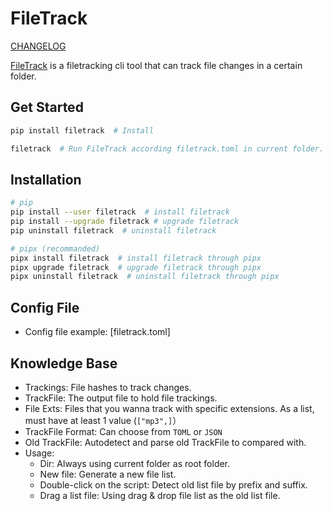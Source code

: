 # FileTrack

[CHANGELOG](CHANGELOG.md)

[FileTrack](https://github.com/kyan001/PyFileTrack) is a filetracking cli tool that can track file changes in a certain folder.

## Get Started

```sh
pip install filetrack  # Install

filetrack  # Run FileTrack according filetrack.toml in current folder.
```

## Installation

```sh
# pip
pip install --user filetrack  # install filetrack
pip install --upgrade filetrack # upgrade filetrack
pip uninstall filetrack  # uninstall filetrack

# pipx (recommanded)
pipx install filetrack  # install filetrack through pipx
pipx upgrade filetrack  # upgrade filetrack through pipx
pipx uninstall filetrack  # uninstall filetrack through pipx
```

## Config File

* Config file example: [filetrack.toml]

## Knowledge Base

* Trackings: File hashes to track changes.
* TrackFile: The output file to hold file trackings.
* File Exts: Files that you wanna track with specific extensions. As a list, must have at least 1 value (`["mp3",]`）
* TrackFile Format: Can choose from `TOML` or `JSON`
* Old TrackFile: Autodetect and parse old TrackFile to compared with.
* Usage:
  * Dir: Always using current folder as root folder.
  * New file: Generate a new file list.
  * Double-click on the script: Detect old list file by prefix and suffix.
  * Drag a list file: Using drag & drop file list as the old list file.
